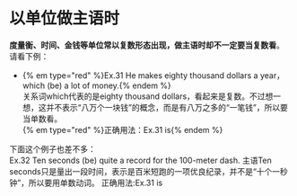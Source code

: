 # 以单位做主语时

**度量衡、时间、金钱等单位常以复数形态出现，做主语时却不一定要当复数看**。  
请看下例：  
- {% em type="red" %}Ex.31 He makes eighty thousand dollars a year，which (be) a lot of money.{% endem %}    
关系词which代表的是eighty thousand dollars，看起来是复数。不过想一想，这并不表示“八万个一块钱”的概念，而是有八万之多的“一笔钱”，所以要当单数看。  
{% em type="red" %}正确用法：Ex.31 is{% endem %}  

下面这个例子也差不多：  
Ex.32 Ten seconds (be) quite a record for the 100-meter dash.
主语Ten seconds只是量出一段时间，表示是百米短跑的一项优良纪录，并不是“十个一秒钟”，所以要用单数动词。
正确用法:Ex.31 is  